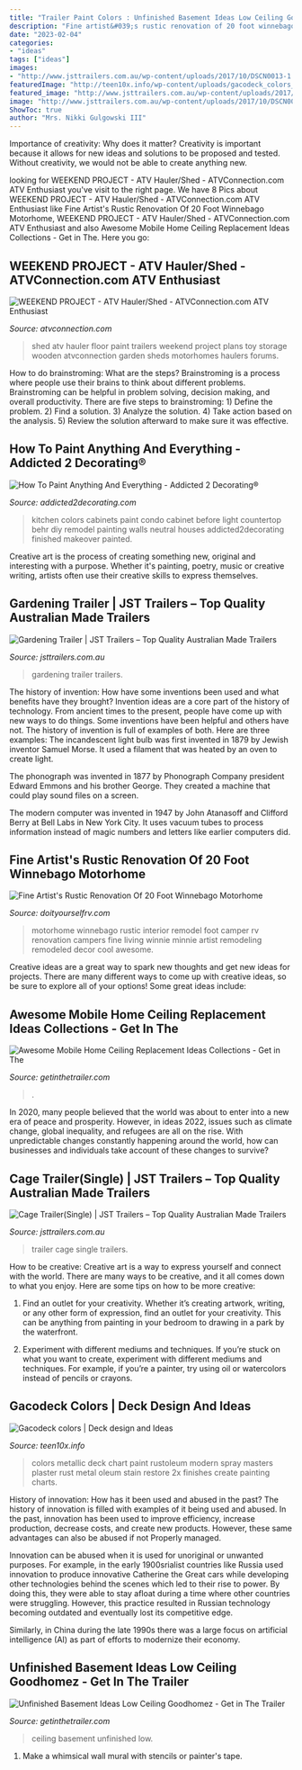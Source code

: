 ```yaml
---
title: "Trailer Paint Colors : Unfinished Basement Ideas Low Ceiling Goodhomez"
description: "Fine artist&#039;s rustic renovation of 20 foot winnebago motorhome"
date: "2023-02-04"
categories:
- "ideas"
tags: ["ideas"]
images:
- "http://www.jsttrailers.com.au/wp-content/uploads/2017/10/DSCN0013-1.jpg"
featuredImage: "http://teen10x.info/wp-content/uploads/gacodeck_colors_1920_668_925.png"
featured_image: "http://www.jsttrailers.com.au/wp-content/uploads/2017/10/Gardening.jpg"
image: "http://www.jsttrailers.com.au/wp-content/uploads/2017/10/DSCN0013-1.jpg"
ShowToc: true
author: "Mrs. Nikki Gulgowski III"
---
```



Importance of creativity: Why does it matter?
Creativity is important because it allows for new ideas and solutions to be proposed and tested. Without creativity, we would not be able to create anything new.

	

		
looking for WEEKEND PROJECT - ATV Hauler/Shed - ATVConnection.com ATV Enthusiast you've visit to the right page. We have 8 Pics about WEEKEND PROJECT - ATV Hauler/Shed - ATVConnection.com ATV Enthusiast like Fine Artist&#039;s Rustic Renovation Of 20 Foot Winnebago Motorhome, WEEKEND PROJECT - ATV Hauler/Shed - ATVConnection.com ATV Enthusiast and also Awesome Mobile Home Ceiling Replacement Ideas Collections - Get in The. Here you go:
		
    
## WEEKEND PROJECT - ATV Hauler/Shed - ATVConnection.com ATV Enthusiast

<img loading=lazy src="https://atvconnection.com/forums/attachments/trailers-toy-haulers-motorhomes/268d1240350315-weekend-project-atv-hauler-shed-paint2h.jpg" onerror="this.onerror=null;this.src='https://tse1.mm.bing.net/th?id=OIP.RUGhEDI18zjknVn2ceYehgHaFj&amp;pid=15.1';" alt="WEEKEND PROJECT - ATV Hauler/Shed - ATVConnection.com ATV Enthusiast">

_Source: atvconnection.com_

>shed atv hauler floor paint trailers weekend project plans toy storage wooden atvconnection garden sheds motorhomes haulers forums. 

	

How to do brainstroming: What are the steps?
Brainstroming is a process where people use their brains to think about different problems. Brainstroming can be helpful in problem solving, decision making, and overall productivity. There are five steps to brainstroming: 1) Define the problem. 2) Find a solution. 3) Analyze the solution. 4) Take action based on the analysis. 5) Review the solution afterward to make sure it was effective.

    
## How To Paint Anything And Everything - Addicted 2 Decorating®

<img loading=lazy src="https://www.addicted2decorating.com/wp-content/uploads/2014/02/kitchen-after-4.jpg" onerror="this.onerror=null;this.src='https://tse1.mm.bing.net/th?id=OIP.xF0Xg436cnJv3nubqzq_OQAAAA&amp;pid=15.1';" alt="How To Paint Anything And Everything - Addicted 2 Decorating®">

_Source: addicted2decorating.com_

>kitchen colors cabinets paint condo cabinet before light countertop behr diy remodel painting walls neutral houses addicted2decorating finished makeover painted. 

	

Creative art is the process of creating something new, original and interesting with a purpose. Whether it's painting, poetry, music or creative writing, artists often use their creative skills to express themselves.

    
## Gardening Trailer | JST Trailers – Top Quality Australian Made Trailers

<img loading=lazy src="http://www.jsttrailers.com.au/wp-content/uploads/2017/10/Gardening.jpg" onerror="this.onerror=null;this.src='https://tse2.mm.bing.net/th?id=OIP.BIbnvdMkPgHVwFzJDcibnQHaFj&amp;pid=15.1';" alt="Gardening Trailer | JST Trailers – Top Quality Australian Made Trailers">

_Source: jsttrailers.com.au_

>gardening trailer trailers. 

	

The history of invention: How have some inventions been used and what benefits have they brought?
Invention ideas are a core part of the history of technology. From ancient times to the present, people have come up with new ways to do things. Some inventions have been helpful and others have not. The history of invention is full of examples of both. Here are three examples:
The incandescent light bulb was first invented in 1879 by Jewish inventor Samuel Morse. It used a filament that was heated by an oven to create light.

The phonograph was invented in 1877 by Phonograph Company president Edward Emmons and his brother George. They created a machine that could play sound files on a screen.

The modern computer was invented in 1947 by John Atanasoff and Clifford Berry at Bell Labs in New York City. It uses vacuum tubes to process information instead of magic numbers and letters like earlier computers did.

    
## Fine Artist&#039;s Rustic Renovation Of 20 Foot Winnebago Motorhome

<img loading=lazy src="http://cdn.doityourselfrv.com/wp-content/uploads/2016/07/Main-living-area.jpg" onerror="this.onerror=null;this.src='https://tse3.mm.bing.net/th?id=OIP.qbaSAlhHrtm8EdRBGR40CwHaJ4&amp;pid=15.1';" alt="Fine Artist&#039;s Rustic Renovation Of 20 Foot Winnebago Motorhome">

_Source: doityourselfrv.com_

>motorhome winnebago rustic interior remodel foot camper rv renovation campers fine living winnie minnie artist remodeling remodeled decor cool awesome. 

	

Creative ideas are a great way to spark new thoughts and get new ideas for projects. There are many different ways to come up with creative ideas, so be sure to explore all of your options! Some great ideas include:

    
## Awesome Mobile Home Ceiling Replacement Ideas Collections - Get In The

<img loading=lazy src="https://cdn.getinthetrailer.com/wp-content/uploads/awesome-mobile-home-ceiling-replacement-ideas-collections_183978.jpg" onerror="this.onerror=null;this.src='https://tse3.mm.bing.net/th?id=OIP.uBWeSQ07Bj723XeTlSpUHQHaE7&amp;pid=15.1';" alt="Awesome Mobile Home Ceiling Replacement Ideas Collections - Get in The">

_Source: getinthetrailer.com_

>. 

	

In 2020, many people believed that the world was about to enter into a new era of peace and prosperity. However, in ideas 2022, issues such as climate change, global inequality, and refugees are all on the rise. With unpredictable changes constantly happening around the world, how can businesses and individuals take account of these changes to survive?

    
## Cage Trailer(Single) | JST Trailers – Top Quality Australian Made Trailers

<img loading=lazy src="http://www.jsttrailers.com.au/wp-content/uploads/2017/10/DSCN0013-1.jpg" onerror="this.onerror=null;this.src='https://tse3.mm.bing.net/th?id=OIP.oQ-uypanX0nJdREv8UhscAHaFj&amp;pid=15.1';" alt="Cage Trailer(Single) | JST Trailers – Top Quality Australian Made Trailers">

_Source: jsttrailers.com.au_

>trailer cage single trailers. 

	

How to be creative:
Creative art is a way to express yourself and connect with the world. There are many ways to be creative, and it all comes down to what you enjoy. Here are some tips on how to be more creative:
1. Find an outlet for your creativity. Whether it’s creating artwork, writing, or any other form of expression, find an outlet for your creativity. This can be anything from painting in your bedroom to drawing in a park by the waterfront.

2. Experiment with different mediums and techniques. If you’re stuck on what you want to create, experiment with different mediums and techniques. For example, if you’re a painter, try using oil or watercolors instead of pencils or crayons.

    
## Gacodeck Colors | Deck Design And Ideas

<img loading=lazy src="http://teen10x.info/wp-content/uploads/gacodeck_colors_1920_668_925.png" onerror="this.onerror=null;this.src='https://tse4.mm.bing.net/th?id=OIP.cHfWPJqBDZjjyHQeayZwdwHaKQ&amp;pid=15.1';" alt="Gacodeck colors | Deck design and Ideas">

_Source: teen10x.info_

>colors metallic deck chart paint rustoleum modern spray masters plaster rust metal oleum stain restore 2x finishes create painting charts. 

	

History of innovation: How has it been used and abused in the past?
The history of innovation is filled with examples of it being used and abused. In the past, innovation has been used to improve efficiency, increase production, decrease costs, and create new products. However, these same advantages can also be abused if not Properly managed.

Innovation can be abused when it is used for unoriginal or unwanted purposes. For example, in the early 1900srialist countries like Russia used innovation to produce innovative Catherine the Great cars while developing other technologies behind the scenes which led to their rise to power. By doing this, they were able to stay afloat during a time where other countries were struggling. However, this practice resulted in Russian technology becoming outdated and eventually lost its competitive edge. 

Similarly, in China during the late 1990s there was a large focus on artificial intelligence (AI) as part of efforts to modernize their economy.

    
## Unfinished Basement Ideas Low Ceiling Goodhomez - Get In The Trailer

<img loading=lazy src="https://cdn.getinthetrailer.com/wp-content/uploads/unfinished-basement-ideas-low-ceiling-goodhomez_133148.jpg" onerror="this.onerror=null;this.src='https://tse1.mm.bing.net/th?id=OIP.yG_xj95JEbMmSxrQOjD5IAHaFE&amp;pid=15.1';" alt="Unfinished Basement Ideas Low Ceiling Goodhomez - Get in The Trailer">

_Source: getinthetrailer.com_

>ceiling basement unfinished low. 

	

1. Make a whimsical wall mural with stencils or painter's tape.

